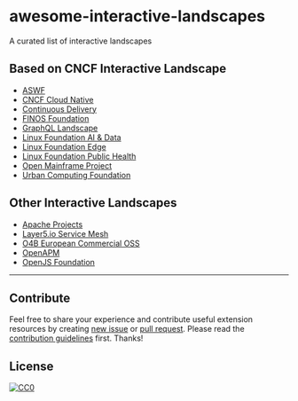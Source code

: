 # awesome-interactive-landscapes

A curated list of interactive landscapes

## Based on CNCF Interactive Landscape

- [ASWF](https://l.aswf.io/)
- [CNCF Cloud Native](https://l.cncf.io/)
- [Continuous Delivery](https://l.cd.foundation/)
- [FINOS Foundation](https://l.finos.org/)
- [GraphQL Landscape](https://l.graphql.org/)
- [Linux Foundation AI & Data](https://l.lfaidata.foundation/)
- [Linux Foundation Edge](https://l.lfedge.org/)
- [Linux Foundation Public Health](https://l.lfph.io/)
- [Open Mainframe Project](https://l.openmainframeproject.org/)
- [Urban Computing Foundation](https://l.uc.foundation/)

## Other Interactive Landscapes

- [Apache Projects](https://projects.apache.org/projects.html)
- [Layer5.io Service Mesh](https://layer5.io/landscape)
- [O4B European Commercial OSS](https://landscape.o4b.org/)
- [OpenAPM](https://openapm.io/landscape)
- [OpenJS Foundation](https://openjsf.org/projects/)


- - -


## Contribute
Feel free to share your experience and contribute useful extension resources by creating [new issue](https://github.com/neophyt3/awesome-interactive-landscapes/issues) or [pull request](https://github.com/neophyt3/awesome-interactive-landscapes/pulls).
Please read the [contribution guidelines](CONTRIBUTING.md) first. Thanks!

## License
[![CC0](http://mirrors.creativecommons.org/presskit/buttons/88x31/svg/cc-zero.svg)](https://creativecommons.org/publicdomain/zero/1.0/)


